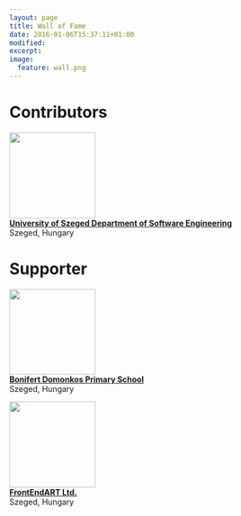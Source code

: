 ```yaml
---
layout: page
title: Wall of Fame
date: 2016-01-06T15:37:11+01:00
modified:
excerpt:
image:
  feature: wall.png
---
```


# Contributors

<img src="{{ site.url }}/images/logo/szte.jpg" style="width: 20ex"/><br/>
**[University of Szeged Department of Software Engineering](http://www.sed.inf.u-szeged.hu/)**<br/>
Szeged, Hungary

# Supporter

<img src="{{ site.url }}/images/logo/boni.jpg" style="width: 20ex"/><br/>
**[Bonifert Domonkos Primary School](https://sites.google.com/a/bonifert.sulinet.hu/www/)**<br/>
Szeged, Hungary

<img src="{{ site.url }}/images/logo/fea.png" style="width: 20ex"/><br/>
**[FrontEndART Ltd.](https://frontendart.com/)**<br/>
Szeged, Hungary
